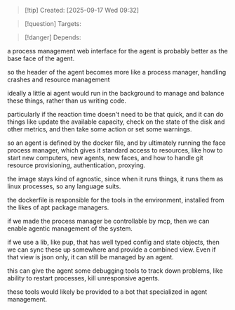 
>[!tip] Created: [2025-09-17 Wed 09:32]

>[!question] Targets: 

>[!danger] Depends: 

a process management web interface for the agent is probably better as the base face of the agent.

so the header of the agent becomes more like a process manager, handling crashes and resource management

ideally a little ai agent would run in the background to manage and balance these things, rather than us writing code.

particularly if the reaction time doesn't need to be that quick, and it can do things like update the available capacity, check on the state of the disk and other metrics, and then take some action or set some warnings.

so an agent is defined by the docker file, and by ultimately running the face process manager, which  gives it standard access to resources, like how to start new computers, new agents, new faces, and how to handle git resource provisioning, authentication, proxying.

the image stays kind of agnostic, since when it runs things, it runs them as linux processes, so any  language suits.

the dockerfile is responsible for the tools in the environment, installed from the likes of apt package managers.

if we made the process manager be controllable by mcp, then we can enable agentic management of the system.

if we use a lib, like pup, that has well typed config and state objects, then we can sync these up somewhere and provide a combined view.  Even if that view is json only, it can still be managed by an agent.

this can give the agent some debugging tools to track down problems, like ability to restart processes, kill unresponsive agents.

these tools would likely be provided to a bot that specialized in agent management.
